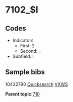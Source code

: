 # 7102\_$I

## Codes

-   Indicators
    -   First: 2
    -   Second: \_
-   Subfield: I

## Sample bibs

10432790 [Quicksearch](https://search.library.yale.edu/catalog/10432790) [VXWS](http://prodorbis.library.yale.edu:7014/vxws/GetHoldingsService?bibId=10432790)

**Parent topic:**[710](../../tags/710/710.md)

